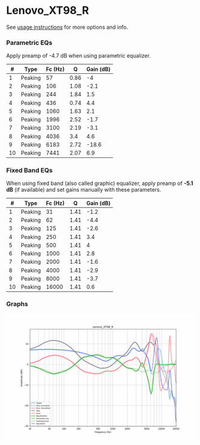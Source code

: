 # Lenovo_XT98_R
See [usage instructions](https://github.com/jaakkopasanen/AutoEq#usage) for more options and info.

### Parametric EQs
Apply preamp of -4.7 dB when using parametric equalizer.

|   # | Type    |   Fc (Hz) |    Q |   Gain (dB) |
|-----|---------|-----------|------|-------------|
|   1 | Peaking |        57 | 0.86 |        -4   |
|   2 | Peaking |       106 | 1.08 |        -2.1 |
|   3 | Peaking |       244 | 1.84 |         1.5 |
|   4 | Peaking |       436 | 0.74 |         4.4 |
|   5 | Peaking |      1060 | 1.63 |         2.1 |
|   6 | Peaking |      1996 | 2.52 |        -1.7 |
|   7 | Peaking |      3100 | 2.19 |        -3.1 |
|   8 | Peaking |      4036 | 3.4  |         4.6 |
|   9 | Peaking |      6183 | 2.72 |       -18.6 |
|  10 | Peaking |      7441 | 2.07 |         6.9 |

### Fixed Band EQs
When using fixed band (also called graphic) equalizer, apply preamp of **-5.1 dB** (if available) and set gains manually with these parameters.

|   # | Type    |   Fc (Hz) |    Q |   Gain (dB) |
|-----|---------|-----------|------|-------------|
|   1 | Peaking |        31 | 1.41 |        -1.2 |
|   2 | Peaking |        62 | 1.41 |        -4.4 |
|   3 | Peaking |       125 | 1.41 |        -2.6 |
|   4 | Peaking |       250 | 1.41 |         3.4 |
|   5 | Peaking |       500 | 1.41 |         4   |
|   6 | Peaking |      1000 | 1.41 |         2.8 |
|   7 | Peaking |      2000 | 1.41 |        -1.6 |
|   8 | Peaking |      4000 | 1.41 |        -2.9 |
|   9 | Peaking |      8000 | 1.41 |        -3.7 |
|  10 | Peaking |     16000 | 1.41 |         0.6 |

### Graphs
![](./Lenovo_XT98_R.png)
